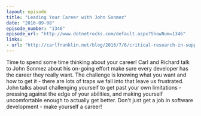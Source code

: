 ```yaml
---
layout: episode
title: "Leading Your Career with John Sonmez"
date: "2016-09-08"
episode_number: "1346"
episode_url: "http://www.dotnetrocks.com/default.aspx?ShowNum=1346"
links:
- url: "http://carlfranklin.net/blog/2016/7/6/critical-research-in-support-of-the-ketogenic-diet.html"
---
```


Time to spend some time thinking about your career! Carl and Richard talk to John Sonmez about his on-going effort make sure every developer has the career they really want. The challenge is knowing what you want and how to get it - there are lots of traps we fall into that leave us frustrated. John talks about challenging yourself to get past your own limitations - pressing against the edge of your abilities, and making yourself uncomfortable enough to actually get better. Don't just get a job in software development - make yourself a career!
